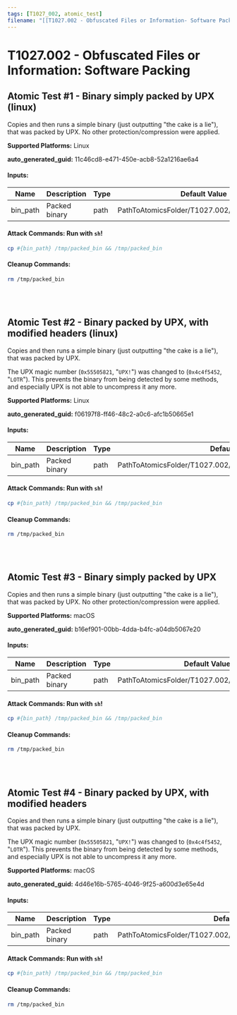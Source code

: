 ```yaml
---
tags: [T1027_002, atomic_test]
filename: "[[T1027.002 - Obfuscated Files or Information- Software Packing]]"
---
```

# T1027.002 - Obfuscated Files or Information: Software Packing

## Atomic Test #1 - Binary simply packed by UPX (linux)
Copies and then runs a simple binary (just outputting "the cake is a lie"), that was packed by UPX.
No other protection/compression were applied.

**Supported Platforms:** Linux


**auto_generated_guid:** 11c46cd8-e471-450e-acb8-52a1216ae6a4





#### Inputs:
| Name | Description | Type | Default Value |
|------|-------------|------|---------------|
| bin_path | Packed binary | path | PathToAtomicsFolder/T1027.002/bin/linux/test_upx|


#### Attack Commands: Run with `sh`! 


```sh
cp #{bin_path} /tmp/packed_bin && /tmp/packed_bin
```

#### Cleanup Commands:
```sh
rm /tmp/packed_bin
```





<br/>
<br/>

## Atomic Test #2 - Binary packed by UPX, with modified headers (linux)
Copies and then runs a simple binary (just outputting "the cake is a lie"), that was packed by UPX.

The UPX magic number (`0x55505821`, "`UPX!`") was changed to (`0x4c4f5452`, "`LOTR`"). This prevents the binary from being detected
by some methods, and especially UPX is not able to uncompress it any more.

**Supported Platforms:** Linux


**auto_generated_guid:** f06197f8-ff46-48c2-a0c6-afc1b50665e1





#### Inputs:
| Name | Description | Type | Default Value |
|------|-------------|------|---------------|
| bin_path | Packed binary | path | PathToAtomicsFolder/T1027.002/bin/linux/test_upx_header_changed|


#### Attack Commands: Run with `sh`! 


```sh
cp #{bin_path} /tmp/packed_bin && /tmp/packed_bin
```

#### Cleanup Commands:
```sh
rm /tmp/packed_bin
```





<br/>
<br/>

## Atomic Test #3 - Binary simply packed by UPX
Copies and then runs a simple binary (just outputting "the cake is a lie"), that was packed by UPX.
No other protection/compression were applied.

**Supported Platforms:** macOS


**auto_generated_guid:** b16ef901-00bb-4dda-b4fc-a04db5067e20





#### Inputs:
| Name | Description | Type | Default Value |
|------|-------------|------|---------------|
| bin_path | Packed binary | path | PathToAtomicsFolder/T1027.002/bin/darwin/test_upx|


#### Attack Commands: Run with `sh`! 


```sh
cp #{bin_path} /tmp/packed_bin && /tmp/packed_bin
```

#### Cleanup Commands:
```sh
rm /tmp/packed_bin
```





<br/>
<br/>

## Atomic Test #4 - Binary packed by UPX, with modified headers
Copies and then runs a simple binary (just outputting "the cake is a lie"), that was packed by UPX.

The UPX magic number (`0x55505821`, "`UPX!`") was changed to (`0x4c4f5452`, "`LOTR`"). This prevents the binary from being detected
by some methods, and especially UPX is not able to uncompress it any more.

**Supported Platforms:** macOS


**auto_generated_guid:** 4d46e16b-5765-4046-9f25-a600d3e65e4d





#### Inputs:
| Name | Description | Type | Default Value |
|------|-------------|------|---------------|
| bin_path | Packed binary | path | PathToAtomicsFolder/T1027.002/bin/darwin/test_upx_header_changed|


#### Attack Commands: Run with `sh`! 


```sh
cp #{bin_path} /tmp/packed_bin && /tmp/packed_bin
```

#### Cleanup Commands:
```sh
rm /tmp/packed_bin
```





<br/>
